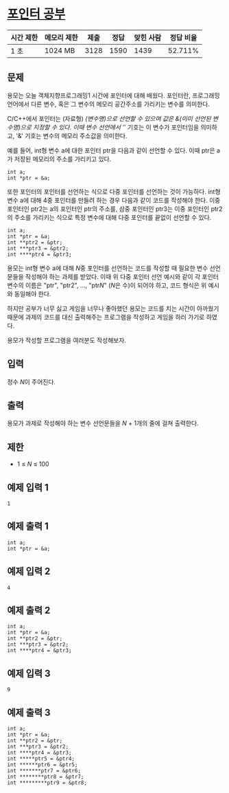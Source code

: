 # [포인터 공부](https://www.acmicpc.net/problem/25703)

| 시간 제한 | 메모리 제한 | 제출 | 정답 | 맞힌 사람 | 정답 비율 |
| --- | --- | --- | --- | --- | --- |
| 1 초 | 1024 MB | 3128 | 1590 | 1439 | 52.711% |

## 문제

용모는 오늘 객체지향프로그래밍1 시간에 포인터에 대해 배웠다. 포인터란, 프로그래밍 언어에서 다른 변수, 혹은 그 변수의 메모리 공간주소를 가리키는 변수를 의미한다.

C/C++에서 포인터는 (자료형) *(변수명)으로 선언할 수 있으며 값은 &(이미 선언된 변수명)으로 지정할 수 있다. 이때 변수 선언에서 '*' 기호는 이 변수가 포인터임을 의미하고, '&' 기호는 변수의 메모리 주소값을 의미한다.

예를 들어, int형 변수 a에 대한 포인터 ptr을 다음과 같이 선언할 수 있다. 이때 ptr은 a가 저장된 메모리의 주소를 가리키고 있다.

```
int a;
int *ptr = &a;
```

또한 포인터의 포인터를 선언하는 식으로 다중 포인터를 선언하는 것이 가능하다. int형 변수 a에 대해 4중 포인터를 만들려 하는 경우 다음과 같이 코드를 작성해야 한다. 이중 포인터인 ptr2는 a의 포인터인 ptr의 주소를, 삼중 포인터인 ptr3는 이중 포인터인 ptr2의 주소를 가리키는 식으로 특정 변수에 대해 다중 포인터를 끝없이 선언할 수 있다.

```
int a;
int *ptr = &a;
int **ptr2 = &ptr;
int ***ptr3 = &ptr2;
int ****ptr4 = &ptr3;
```

용모는 int형 변수 a에 대해 *N*중 포인터를 선언하는 코드를 작성할 때 필요한 변수 선언문들을 작성해야 하는 과제를 받았다. 이때 위 다중 포인터 선언 예시와 같이 각 포인터 변수의 이름은 "ptr", "ptr2", ..., "ptr*N*" (*N*은 수)이 되어야 하고, 코드 형식은 위 예시와 동일해야 한다.

하지만 공부가 너무 싫고 게임을 너무나 좋아했던 용모는 코드를 치는 시간이 아까웠기 때문에 과제의 코드를 대신 출력해주는 프로그램을 작성하고 게임을 하러 가기로 하였다.

용모가 작성할 프로그램을 여러분도 작성해보자.

## 입력

정수 *N*이 주어진다.

## 출력

용모가 과제로 작성해야 하는 변수 선언문들을 *N* + 1개의 줄에 걸쳐 출력한다.

## 제한

- 1 ≤ *N* ≤ 100

## 예제 입력 1

```
1

```

## 예제 출력 1

```
int a;
int *ptr = &a;

```

## 예제 입력 2

```
4

```

## 예제 출력 2

```
int a;
int *ptr = &a;
int **ptr2 = &ptr;
int ***ptr3 = &ptr2;
int ****ptr4 = &ptr3;

```

## 예제 입력 3

```
9

```

## 예제 출력 3

```
int a;
int *ptr = &a;
int **ptr2 = &ptr;
int ***ptr3 = &ptr2;
int ****ptr4 = &ptr3;
int *****ptr5 = &ptr4;
int ******ptr6 = &ptr5;
int *******ptr7 = &ptr6;
int ********ptr8 = &ptr7;
int *********ptr9 = &ptr8;
```
